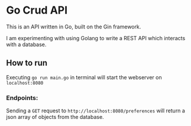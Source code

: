 # Go Crud API

This is an API written in Go, built on the Gin framework.

I am experimenting with using Golang to write a REST API which interacts with a database.

## How to run

Executing `go run main.go` in terminal will start the webserver on `localhost:8080`

### Endpoints:

Sending a `GET` request to `http://localhost:8080/preferences` will return a json array of objects from the database.
